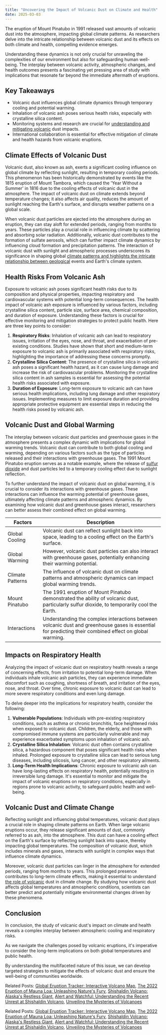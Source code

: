 ```yaml
---
title: "Uncovering the Impact of Volcanic Dust on Climate and Health"
date: 2025-03-03
---
```


The eruption of Mount Pinatubo in 1991 released vast amounts of volcanic dust into the atmosphere, impacting global climate patterns. As researchers delve into the intricate relationship between volcanic dust and its effects on both climate and health, compelling evidence emerges.

Understanding these dynamics is not only crucial for unraveling the complexities of our environment but also for safeguarding human well-being. The interplay between volcanic activity, atmospheric changes, and health outcomes presents a fascinating yet pressing area of study with implications that resonate far beyond the immediate aftermath of eruptions.

## Key Takeaways

- Volcanic dust influences global climate dynamics through temporary cooling and potential warming.
- Inhalation of volcanic ash poses serious health risks, especially with crystalline silica content.
- Monitoring systems and research are crucial for [understanding and mitigating volcanic](https://magmamatters.com/understanding-volcanic-formation-a-comprehensive-guide/ "Understanding Volcanic Formation: A Comprehensive Guide") dust impacts.
- International collaboration is essential for effective mitigation of climate and health hazards from volcanic eruptions.

## Climate Effects of Volcanic Dust

Volcanic dust, also known as ash, exerts a significant cooling influence on global climate by reflecting sunlight, resulting in temporary cooling periods. This phenomenon has been historically demonstrated by events like the 1815 eruption of Mount Tambora, which caused the 'Year Without a Summer' in 1816 due to the cooling effects of volcanic dust in the atmosphere. The impact of volcanic dust on climate extends beyond temperature changes; it also affects air quality, reduces the amount of sunlight reaching the Earth's surface, and disrupts weather patterns on a global scale.

When volcanic dust particles are ejected into the atmosphere during an eruption, they can stay aloft for extended periods, ranging from months to years. These particles play a crucial role in influencing climate by scattering and absorbing solar radiation. Additionally, volcanic dust contributes to the formation of sulfate aerosols, which can further impact climate dynamics by influencing cloud formation and precipitation patterns. The interaction of volcanic dust with sunlight and atmospheric processes underscores its significance in shaping global [climate patterns and highlights the intricate relationship between geological](https://magmamatters.com/geothermal-energy-and-its-volcanic-origins/ "Geothermal Energy and Its Volcanic Origins") events and Earth's climate system.

## Health Risks From Volcanic Ash

Exposure to volcanic ash poses significant health risks due to its composition and physical properties, impacting respiratory and cardiovascular systems with potential long-term consequences. The health impact of volcanic ash exposure is influenced by various factors, including crystalline silica content, particle size, surface area, chemical composition, and duration of exposure. Understanding these factors is crucial for effective monitoring and mitigation strategies to protect public health. Here are three key points to consider:

1. **Respiratory Risks**: Inhalation of volcanic ash can lead to respiratory issues, irritation of the eyes, nose, and throat, and exacerbation of pre-existing conditions. Studies have shown that short and medium-term exposure to volcanic ash is primarily associated with respiratory risks, highlighting the importance of addressing these concerns promptly.
2. **Crystalline Silica Content**: The presence of crystalline silica in volcanic ash poses a significant health hazard, as it can cause lung damage and increase the risk of cardiovascular problems. Monitoring the crystalline silica content in ash samples is essential for assessing the potential health risks associated with exposure.
3. **Duration of Exposure**: Long-term exposure to volcanic ash can have serious health implications, including lung damage and other respiratory issues. Implementing measures to limit exposure duration and providing appropriate protective equipment are essential steps in reducing the health risks posed by volcanic ash.

## Volcanic Dust and Global Warming

The interplay between volcanic dust particles and greenhouse gases in the atmosphere presents a complex dynamic with implications for global warming trends. Volcanic dust can contribute to both global cooling and warming, depending on various factors such as the type of particles released and their interactions with greenhouse gases. The 1991 Mount Pinatubo eruption serves as a notable example, where the release of [sulfur dioxide](https://magmamatters.com/the-art-and-science-of-volcano-monitoring/ "The Art and Science of Volcano Monitoring") and dust particles led to a temporary cooling effect due to sunlight reflection.

To further understand the impact of volcanic dust on global warming, it is crucial to consider its interactions with greenhouse gases. These interactions can influence the warming potential of greenhouse gases, ultimately affecting climate patterns and atmospheric dynamics. By examining how volcanic dust and greenhouse gases interact, researchers can better assess their combined effect on global warming.

| Factors | Description |
| --- | --- |
| Global Cooling | Volcanic dust can reflect sunlight back into space, leading to a cooling effect on the Earth's surface. |
| Global Warming | However, volcanic dust particles can also interact with greenhouse gases, potentially enhancing their warming potential. |
| Climate Patterns | The influence of volcanic dust on climate patterns and atmospheric dynamics can impact global warming trends. |
| Mount Pinatubo | The 1991 eruption of Mount Pinatubo demonstrated the ability of volcanic dust, particularly sulfur dioxide, to temporarily cool the Earth. |
| Interactions | Understanding the complex interactions between volcanic dust and greenhouse gases is essential for predicting their combined effect on global warming. |

## Impacts on Respiratory Health

Analyzing the impact of volcanic dust on respiratory health reveals a range of concerning effects, from irritation to potential long-term damage. When individuals inhale volcanic ash particles, they can experience immediate discomfort such as coughing, shortness of breath, and irritation of the eyes, nose, and throat. Over time, chronic exposure to volcanic dust can lead to more severe respiratory conditions and even lung damage.

To delve deeper into the implications for respiratory health, consider the following:

1. **Vulnerable Populations**: Individuals with pre-existing respiratory conditions, such as asthma or chronic bronchitis, face heightened risks when exposed to volcanic dust. Children, the elderly, and those with compromised immune systems are particularly vulnerable and may experience exacerbated symptoms upon inhalation of volcanic ash.
2. **Crystalline Silica Inhalation**: Volcanic dust often contains crystalline silica, a hazardous component that poses significant health risks when inhaled. Prolonged exposure to crystalline silica can lead to serious lung diseases, including silicosis, lung cancer, and other respiratory ailments.
3. **Long-Term Health Implications**: Chronic exposure to volcanic ash can have long-lasting effects on respiratory health, potentially resulting in irreversible lung damage. It's essential to monitor and mitigate the impact of volcanic eruptions on respiratory conditions, especially in regions prone to volcanic activity, to safeguard public health and well-being.

## Volcanic Dust and Climate Change

Reflecting sunlight and influencing global temperatures, volcanic dust plays a crucial role in shaping climate patterns on Earth. When large volcanic eruptions occur, they release significant amounts of dust, commonly referred to as ash, into the atmosphere. This dust can have a cooling effect on the Earth's surface by reflecting sunlight back into space, thereby impacting global temperatures. The composition of volcanic dust, which includes minerals and gases, interacts with sunlight in complex ways that influence climate dynamics.

Moreover, volcanic dust particles can linger in the atmosphere for extended periods, ranging from months to years. This prolonged presence contributes to long-term climate effects, making it essential to understand [the role of volcanic](https://magmamatters.com/the-role-of-volcanoes-in-earths-carbon-cycle-5/ "The Role Of Volcanoes In Earth’s Carbon Cycle") dust in climate change. By studying how volcanic dust affects global temperatures and atmospheric conditions, scientists can better predict and potentially mitigate environmental changes driven by these phenomena.

## Conclusion

In conclusion, the study of volcanic dust's impact on climate and health reveals a complex interplay between atmospheric cooling and respiratory risks.

As we navigate the challenges posed by volcanic eruptions, it's imperative to consider the long-term implications on both global temperatures and public health.

By understanding the multifaceted nature of this issue, we can develop targeted strategies to mitigate the effects of volcanic dust and ensure the well-being of communities worldwide.

Related Posts: [Global Eruption Tracker: Interactive Volcano Map](https://magmamatters.com/global-eruption-tracker-interactive-volcano-map/), [The 2022 Eruption of Mauna Loa: Unleashing Nature's Fury](https://magmamatters.com/the-2022-eruption-of-mauna-loa-unleashing-natures-fury/), [Shishaldin Volcano: Alaska's Restless Giant](https://magmamatters.com/shishaldin-volcano-alaskas-restless-giant/), [Alert and Watchful: Understanding the Recent Unrest at Shishaldin Volcano](https://magmamatters.com/alert-and-watchful-understanding-the-recent-unrest-at-shishaldin-volcano/), [Unveiling the Mysteries of Volcanoes](https://magmamatters.com/unveiling-the-mysteries-of-volcanoes/)

Related Posts: [Global Eruption Tracker: Interactive Volcano Map](https://magmamatters.com/global-eruption-tracker-interactive-volcano-map/), [The 2022 Eruption of Mauna Loa: Unleashing Nature's Fury](https://magmamatters.com/the-2022-eruption-of-mauna-loa-unleashing-natures-fury/), [Shishaldin Volcano: Alaska's Restless Giant](https://magmamatters.com/shishaldin-volcano-alaskas-restless-giant/), [Alert and Watchful: Understanding the Recent Unrest at Shishaldin Volcano](https://magmamatters.com/alert-and-watchful-understanding-the-recent-unrest-at-shishaldin-volcano/), [Unveiling the Mysteries of Volcanoes](https://magmamatters.com/unveiling-the-mysteries-of-volcanoes/)
